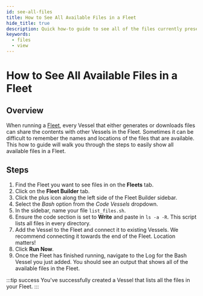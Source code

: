 ```yaml
---
id: see-all-files
title: How to See All Available Files in a Fleet
hide_title: true
description: Quick how-to guide to see all of the files currently present within a fleet.
keywords:
  - files
  - view
---
```


# How to See All Available Files in a Fleet

## Overview

When running a [Fleet](../../reference/fleets/fleets-overview.md), every Vessel that either generates or downloads files can share the contents with other Vessels in the Fleet. Sometimes it can be difficult to remember the names and locations of the files that are available. This how to guide will walk you through the steps to easily show all available files in a Fleet.

## Steps

1. Find the Fleet you want to see files in on the **Fleets** tab.
2. Click on the **Fleet Builder** tab. 
3. Click the plus icon along the left side of the Fleet Builder sidebar.
4. Select the _Bash_ option from the _Code Vessels_ dropdown.
5. In the sidebar, name your file `list_files.sh`.
6. Ensure the code section is set to **Write** and paste in `ls -a -R`. This script lists all files in every directory.
7. Add the Vessel to the Fleet and connect it to existing Vessels. We recommend connecting it towards the end of the Fleet. Location matters!
8. Click **Run Now**.
9. Once the Fleet has finished running, navigate to the Log for the Bash Vessel you just added. You should see an output that shows all of the available files in the Fleet.

:::tip success
You've successfully created a Vessel that lists all the files in your Fleet.
:::